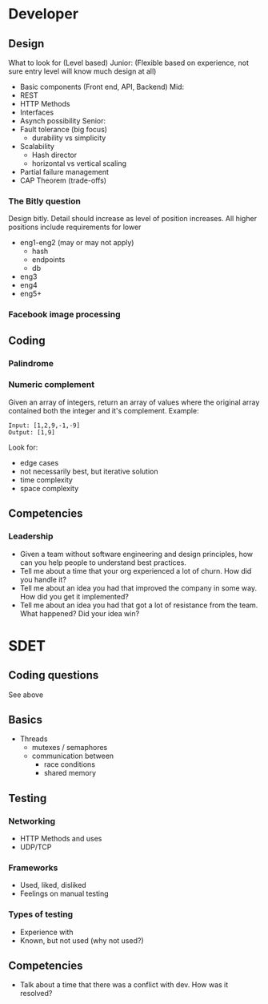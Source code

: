 # Developer

## Design
What to look for (Level based)
Junior: (Flexible based on experience, not sure entry level will know much design at all)
- Basic components (Front end, API, Backend) 
Mid:
- REST
- HTTP Methods
- Interfaces
- Asynch possibility
Senior:
- Fault tolerance (big focus)
  - durability vs simplicity
- Scalability
  - Hash director
  - horizontal vs vertical scaling
- Partial failure management
- CAP Theorem (trade-offs)


### The Bitly question
Design bitly. Detail should increase as level of position increases. All higher positions include requirements for lower
 - eng1-eng2 (may or may not apply)
   - hash
   - endpoints
   - db
 - eng3
 - eng4
 - eng5+

### Facebook image processing

## Coding
### Palindrome

### Numeric complement
Given an array of integers, return an array of values where the original array contained both the integer and it's complement.
Example:
```
Input: [1,2,9,-1,-9]
Output: [1,9]
```
Look for:
- edge cases
- not necessarily best, but iterative solution
- time complexity
- space complexity

## Competencies

### Leadership
- Given a team without software engineering and design principles, how can you help people to understand best practices.
- Tell me about a time that your org experienced a lot of churn. How did you handle it?
- Tell me about an idea you had that improved the company in some way. How did you get it implemented?
- Tell me about an idea you had that got a lot of resistance from the team. What happened? Did your idea win?

# SDET

## Coding questions
See above

## Basics
- Threads
  - mutexes / semaphores
  - communication between
    - race conditions
    - shared memory

## Testing

### Networking
- HTTP Methods and uses
- UDP/TCP

### Frameworks
- Used, liked, disliked
- Feelings on manual testing

### Types of testing
- Experience with
- Known, but not used (why not used?)

## Competencies
- Talk about a time that there was a conflict with dev. How was it resolved?
